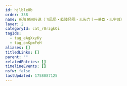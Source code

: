 ```yaml
---
id: hjlble8b
order: 338
name: 乾陵民间传说（飞凤局・乾陵怪圈・无头六十一蕃臣・无字碑）
layer: 2
categoryId: cat_r0rzgkOi
tagIds:
  - tag_eAgXxyKy
  - tag_onKpmFeH
aliases: []
titledLinks: []
parent: ""
relatedEntries: []
timelineEvents: []
nsfw: false
lastUpdated: 1758087125
---
```


